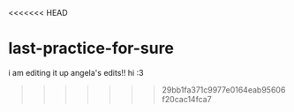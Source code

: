 <<<<<<< HEAD
# last-practice-for-sure

i am editing it up
angela's edits!! hi :3
>>>>>>> 29bb1fa371c9977e0164eab95606f20cac14fca7
